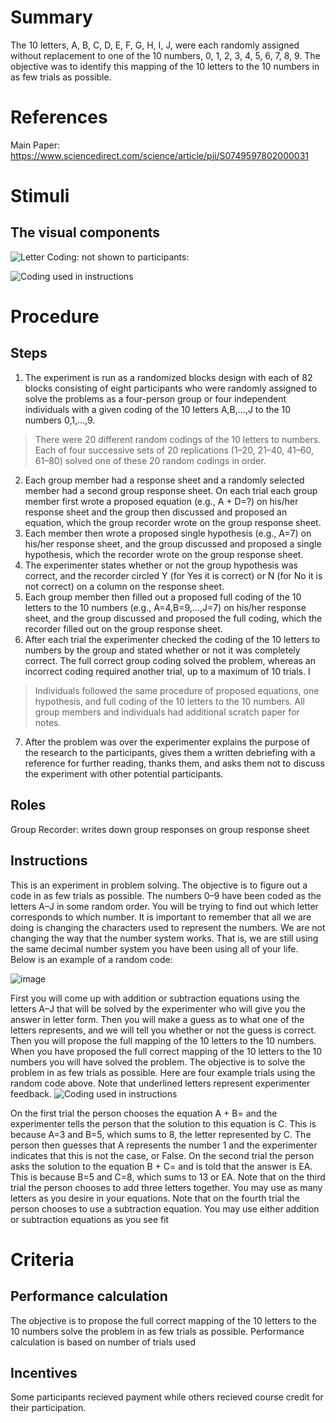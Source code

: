 # Summary
The 10 letters, A, B, C, D, E, F, G, H, I, J, were each randomly assigned without replacement to one of the 10 numbers, 0, 1, 2, 3, 4, 5, 6, 7, 8, 9. The objective was to identify this mapping of the 10 letters to the 10 numbers in as few trials as possible.

# References
Main Paper: https://www.sciencedirect.com/science/article/pii/S0749597802000031

# Stimuli
## The visual components
![Letter Coding: not shown to participants:](https://user-images.githubusercontent.com/78745728/134813217-f5b41109-1770-418e-860f-ec38d1c1c73f.png)
 
![ Coding used in instructions](https://user-images.githubusercontent.com/78745728/134813891-d2d624e8-7280-4036-a197-62ebcba39f9c.png)


# Procedure
## Steps 
1. The experiment is run as a randomized blocks design with each of 82 blocks consisting of eight participants who were randomly assigned to solve the problems as a four-person group or four independent individuals with a given coding of the 10 letters A,B,…,J to the 10 numbers 0,1,…,9. 
> There were 20 different random codings of the 10 letters to numbers. Each of four successive sets of 20 replications (1–20, 21–40, 41–60, 61–80) solved one of these 20 random codings in order. 
2. Each group member had a response sheet and a randomly selected member had a second group response sheet. On each trial each group member first wrote a proposed equation (e.g., A + D=?) on his/her response sheet and the group then discussed and proposed an equation, which the group recorder wrote on the group response sheet. 
3. Each member then wrote a proposed single hypothesis (e.g., A=7) on his/her response sheet, and the group discussed and proposed a single hypothesis, which the recorder wrote on the group response sheet. 
4. The experimenter states whether or not the group hypothesis was correct, and the recorder circled Y (for Yes it is correct) or N (for No it is not correct) on a column on the response sheet. 
5. Each group member then filled out a proposed full coding of the 10 letters to the 10 numbers (e.g., A=4,B=9,…,J=7) on his/her response sheet, and the group discussed and proposed the full coding, which the recorder filled out on the group response sheet. 
6. After each trial the experimenter checked the coding of the 10 letters to numbers by the group and stated whether or not it was completely correct. The full correct group coding solved the problem, whereas an incorrect coding required another trial, up to a maximum of 10 trials. I
> Individuals followed the same procedure of proposed equations, one hypothesis, and full coding of the 10 letters to the 10 numbers. All group members and individuals had additional scratch paper for notes.
7. After the problem was over the experimenter explains the purpose of the research to the participants, gives them a written debriefing with a reference for further reading, thanks them, and asks them not to discuss the experiment with other potential participants.


## Roles 
Group Recorder: writes down group responses on group response sheet 

## Instructions
This is an experiment in problem solving. The objective is to figure out a code in as few trials as possible. The numbers 0–9 have been coded as the letters A–J in some random order. You will be trying to find out which letter corresponds to which number. It is important to remember that all we are doing is changing the characters used to represent the numbers. We are not changing the way that the number system works. That is, we are still using the same decimal number system you have been using all of your life. Below is an example of a random code:

![image](https://user-images.githubusercontent.com/78745728/134814028-57439105-5ad3-4595-9b11-d7e1e9427c5d.png)


First you will come up with addition or subtraction equations using the letters A–J that will be solved by the experimenter who will give you the answer in letter form. Then you will make a guess as to what one of the letters represents, and we will tell you whether or not the guess is correct. Then you will propose the full mapping of the 10 letters to the 10 numbers. When you have proposed the full correct mapping of the 10 letters to the 10 numbers you will have solved the problem. The objective is to solve the problem in as few trials as possible. Here are four example trials using the random code above. Note that underlined letters represent experimenter feedback.
![ Coding used in instructions](https://user-images.githubusercontent.com/78745728/134813882-c0cd99b1-fdff-4eb1-94be-27ef419e4906.png)

On the first trial the person chooses the equation A + B= and the experimenter tells the person that the solution to this equation is C. This is because A=3 and B=5, which sums to 8, the letter represented by C. The person then guesses that A represents the number 1 and the experimenter indicates that this is not the case, or False. On the second trial the person asks the solution to the equation B + C= and is told that the answer is EA. This is because B=5 and C=8, which sums to 13 or EA. Note that on the third trial the person chooses to add three letters together. You may use as many letters as you desire in your equations. Note that on the fourth trial the person chooses to use a subtraction equation. You may use either addition or subtraction equations as you see fit


# Criteria
## Performance calculation
The objective is to propose the full correct mapping of the 10 letters to the 10 numbers solve the problem in as few trials as possible. Performance calculation is based on number of trials used 

## Incentives
Some participants recieved payment while others recieved course credit for their participation. 
